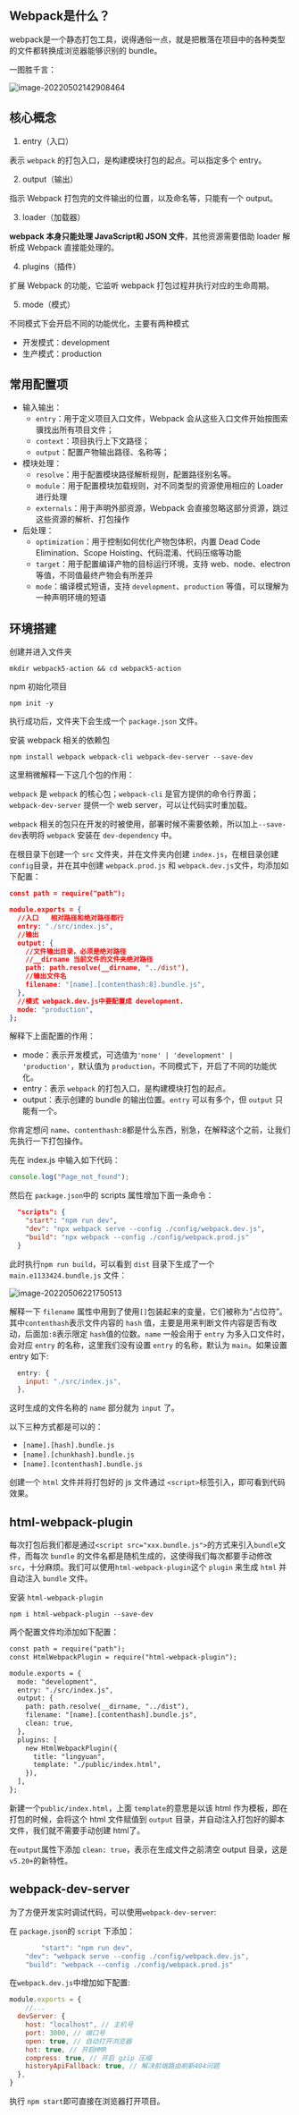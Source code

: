 ## Webpack是什么？

webpack是一个静态打包工具，说得通俗一点，就是把散落在项目中的各种类型的文件都转换成浏览器能够识别的 bundle。

一图胜千言：

![image-20220502142908464](https://cdn.jsdelivr.net/gh/qulingyuan/ly_picture@master/img/202205061903205.png)



## 核心概念

1. entry（入口）

表示 `webpack` 的打包入口，是构建模块打包的起点。可以指定多个 entry。

2. output（输出）

指示 Webpack 打包完的文件输出的位置，以及命名等，只能有一个 output。

3. loader（加载器）

**webpack 本身只能处理 JavaScript和 JSON 文件**，其他资源需要借助 loader 解析成 Webpack 直接能处理的。

4. plugins（插件）

扩展 Webpack 的功能，它监听 webpack 打包过程并执行对应的生命周期。

5. mode（模式）

不同模式下会开启不同的功能优化，主要有两种模式

- 开发模式：development
- 生产模式：production

## 常用配置项

- 输入输出：
  - `entry`：用于定义项目入口文件，Webpack 会从这些入口文件开始按图索骥找出所有项目文件；
  - `context`：项目执行上下文路径；
  - `output`：配置产物输出路径、名称等；
- 模块处理：
  - `resolve`：用于配置模块路径解析规则，配置路径别名等。
  - `module`：用于配置模块加载规则，对不同类型的资源使用相应的 Loader 进行处理
  - `externals`：用于声明外部资源，Webpack 会直接忽略这部分资源，跳过这些资源的解析、打包操作
- 后处理：
  - `optimization`：用于控制如何优化产物包体积，内置 Dead Code Elimination、Scope Hoisting、代码混淆、代码压缩等功能
  - `target`：用于配置编译产物的目标运行环境，支持 web、node、electron 等值，不同值最终产物会有所差异
  - `mode`：编译模式短语，支持 `development`、`production` 等值，可以理解为一种声明环境的短语

## 环境搭建

创建并进入文件夹

```shell
mkdir webpack5-action && cd webpack5-action
```

npm 初始化项目

```shell
npm init -y
```

执行成功后，文件夹下会生成一个 `package.json` 文件。

安装 webpack 相关的依赖包

```shell
npm install webpack webpack-cli webpack-dev-server --save-dev
```

这里稍微解释一下这几个包的作用：

`webpack` 是 `webpack` 的核心包；`webpack-cli` 是官方提供的命令行界面；`webpack-dev-server` 提供一个 web server，可以让代码实时重加载。

`webpack` 相关的包只在开发的时被使用，部署时候不需要依赖，所以加上`--save-dev`表明将 `webpack` 安装在 `dev-dependency` 中。

在根目录下创建一个 `src` 文件夹，并在文件夹内创建 `index.js`，在根目录创建`config`目录，并在其中创建 `webpack.prod.js` 和 `webpack.dev.js`文件，均添加如下配置：

```json
const path = require("path");

module.exports = {
  //入口   相对路径和绝对路径都行
  entry: "./src/index.js",
  //输出
  output: {
    //文件输出目录，必须是绝对路径
    //__dirname 当前文件的文件夹绝对路径
    path: path.resolve(__dirname, "../dist"),
    //输出文件名
    filename: "[name].[contenthash:8].bundle.js",
  },
  //模式 webpack.dev.js中要配置成 development.
  mode: "production",
};

```

解释下上面配置的作用：

- mode：表示开发模式，可选值为`'none' | 'development' | 'production'`，默认值为 `production`，不同模式下，开启了不同的功能优化。
- entry：表示 `webpack` 的打包入口，是构建模块打包的起点。
- output：表示创建的 bundle 的输出位置。`entry` 可以有多个，但 `output` 只能有一个。

你肯定想问 `name`、`contenthash:8`都是什么东西，别急，在解释这个之前，让我们先执行一下打包操作。

先在 index.js 中输入如下代码：

```javascript
console.log("Page_not_found");
```

然后在 `package.json`中的 scripts 属性增加下面一条命令：

```json
  "scripts": {
    "start": "npm run dev",
    "dev": "npx webpack serve --config ./config/webpack.dev.js",
    "build": "npx webpack --config ./config/webpack.prod.js"
  }
```

此时执行`npm run build`，可以看到 `dist` 目录下生成了一个 `main.e1133424.bundle.js` 文件：

![image-20220506221750513](https://cdn.jsdelivr.net/gh/qulingyuan/ly_picture@master/img/202205062217602.png)

解释一下 `filename` 属性中用到了使用`[]`包装起来的变量，它们被称为“占位符”。其中`contenthash`表示文件内容的 `hash` 值，主要是用来判断文件内容是否有改动，后面加`:8`表示限定 `hash`值的位数。`name` 一般会用于 `entry` 为多入口文件时，会对应 `entry` 的名称，这里我们没有设置 `entry` 的名称，默认为 `main`。如果设置 entry 如下:

```javascript
  entry: {
    input: "./src/index.js",
  },
```

这时生成的文件名称的 `name` 部分就为 `input` 了。

以下三种方式都是可以的：

- `[name].[hash].bundle.js`
- `[name].[chunkhash].bundle.js`
- `[name].[contenthash].bundle.js`

创建一个 `html` 文件并将打包好的 js 文件通过 `<script>`标签引入，即可看到代码效果。

## html-webpack-plugin

每次打包后我们都是通过`<script src="xxx.bundle.js">`的方式来引入`bundle`文件，而每次 `bundle` 的文件名都是随机生成的，这使得我们每次都要手动修改 `src`，十分麻烦。我们可以使用`html-webpack-plugin`这个 `plugin` 来生成 `html` 并自动注入 `bundle` 文件。

安装 `html-webpack-plugin`

```shell
npm i html-webpack-plugin --save-dev
```

两个配置文件均添加如下配置：

```diff
const path = require("path");
const HtmlWebpackPlugin = require("html-webpack-plugin");

module.exports = {
  mode: "development",
  entry: "./src/index.js",
  output: {
    path: path.resolve(__dirname, "../dist"),
    filename: "[name].[contenthash].bundle.js",
    clean: true,
  },
  plugins: [
    new HtmlWebpackPlugin({
      title: "lingyuan",
      template: "./public/index.html",
    }),
  ],
};

```

新建一个`public/index.html`，上面 `template`的意思是以该 html 作为模板，即在打包的时候，会将这个 html 文件赋值到 `output` 目录，并自动注入打包好的脚本文件，我们就不需要手动创建 html了。

在`output`属性下添加 `clean: true`，表示在生成文件之前清空 output 目录，这是 `v5.20+`的新特性。

## webpack-dev-server

为了方便开发实时调试代码，可以使用`webpack-dev-server`:

在 `package.json`的 `script` 下添加：

```javascript
		"start": "npm run dev",
    "dev": "webpack serve --config ./config/webpack.dev.js",
    "build": "webpack --config ./config/webpack.prod.js"
```

在`webpack.dev.js`中增加如下配置:

```javascript
module.exports = {
	//...
  devServer: {
    host: "localhost", // 主机号
    port: 3000, // 端口号
    open: true, // 自动打开浏览器
    hot: true, // 开启HMR
    compress: true, // 开启 gzip 压缩
    historyApiFallback: true, // 解决前端路由刷新404问题
  },
}
```

执行 `npm start`即可直接在浏览器打开项目。


